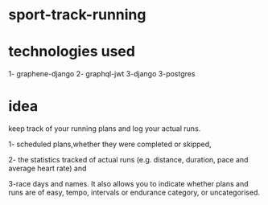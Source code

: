 # sport-track-running
# technologies used

1- graphene-django
2- graphql-jwt
3-django
3-postgres

# idea

 keep track of your running plans and log your actual runs.

1- scheduled plans,whether they were completed or skipped,

2- the statistics tracked of actual runs (e.g. distance, duration, pace and average heart rate) and

3-race days and names. It also allows you to indicate whether plans and runs are of easy, tempo, intervals or endurance category, or uncategorised.

